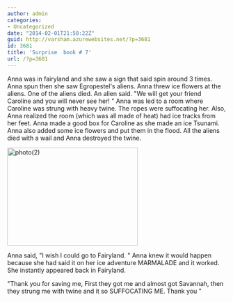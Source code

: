 ```yaml
---
author: admin
categories:
- Uncategorized
date: "2014-02-01T21:50:22Z"
guid: http://varsham.azurewebsites.net/?p=3681
id: 3681
title: 'Surprise  book # 7'
url: /?p=3681
---
```


Anna was in fairyland and she saw a sign that said spin around 3 times. Anna spun then she saw Egropestel's aliens. Anna threw ice flowers at the aliens. One of the aliens died. An alien said. "We will get your friend Caroline and you will never see her! " Anna was led to a room where Caroline was strung with heavy twine. The ropes were suffocating her. Also, Anna realized the room (which was all made of heat) had ice tracks from her feet. Anna made a good box for Caroline as she made an ice Tsunami. Anna also added some ice flowers and put them in the flood. All the aliens died with a wail and Anna destroyed the twine.

[<img class="alignnone size-medium wp-image-3691" alt="photo(2)" src="http://varsham.azurewebsites.net/wp-content/uploads/2014/02/photo2-e1391291300140-300x225.jpg" width="300" height="225" srcset="http://varsham.azurewebsites.net/wp-content/uploads/2014/02/photo2-e1391291300140-300x225.jpg 300w, http://varsham.azurewebsites.net/wp-content/uploads/2014/02/photo2-e1391291300140.jpg 640w" sizes="(max-width: 300px) 100vw, 300px" />](http://varsham.azurewebsites.net/wp-content/uploads/2014/02/photo2-e1391291300140.jpg)

Anna said,  "I wish I could go to Fairyland. " Anna knew it would happen because she had said it on her ice adventure MARMALADE and it worked. She instantly appeared back in Fairyland.

 "Thank you for saving me, First they got me and almost got Savannah, then they strung me with twine and it so SUFFOCATING ME. Thank you "